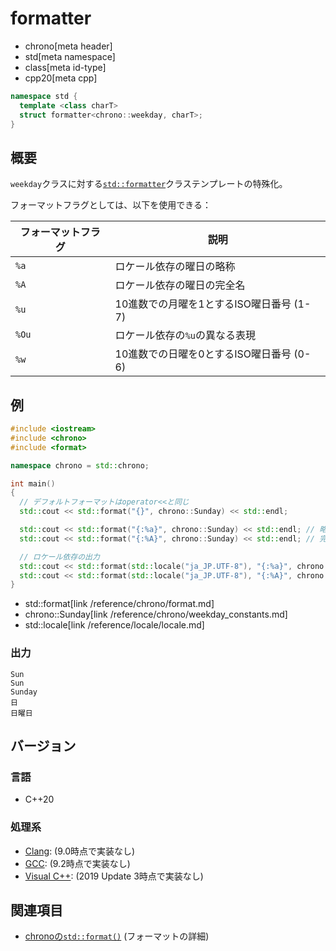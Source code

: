 # formatter
* chrono[meta header]
* std[meta namespace]
* class[meta id-type]
* cpp20[meta cpp]

```cpp
namespace std {
  template <class charT>
  struct formatter<chrono::weekday, charT>;
}
```

## 概要
`weekday`クラスに対する[`std::formatter`](/reference/format/formatter.md)クラステンプレートの特殊化。

フォーマットフラグとしては、以下を使用できる：

| フォーマットフラグ | 説明 |
|--------------------|------|
| `%a` | ロケール依存の曜日の略称 |
| `%A` | ロケール依存の曜日の完全名 |
| `%u` | 10進数での月曜を1とするISO曜日番号 (1-7) |
| `%Ou` | ロケール依存の`%u`の異なる表現 |
| `%w` | 10進数での日曜を0とするISO曜日番号 (0-6) |


## 例
```cpp example
#include <iostream>
#include <chrono>
#include <format>

namespace chrono = std::chrono;

int main()
{
  // デフォルトフォーマットはoperator<<と同じ
  std::cout << std::format("{}", chrono::Sunday) << std::endl;

  std::cout << std::format("{:%a}", chrono::Sunday) << std::endl; // 略称
  std::cout << std::format("{:%A}", chrono::Sunday) << std::endl; // 完全名

  // ロケール依存の出力
  std::cout << std::format(std::locale("ja_JP.UTF-8"), "{:%a}", chrono::Sunday) << std::endl;
  std::cout << std::format(std::locale("ja_JP.UTF-8"), "{:%A}", chrono::Sunday) << std::endl;
}
```
* std::format[link /reference/chrono/format.md]
* chrono::Sunday[link /reference/chrono/weekday_constants.md]
* std::locale[link /reference/locale/locale.md]

### 出力
```
Sun
Sun
Sunday
日
日曜日
```

## バージョン
### 言語
- C++20

### 処理系
- [Clang](/implementation.md#clang): (9.0時点で実装なし)
- [GCC](/implementation.md#gcc): (9.2時点で実装なし)
- [Visual C++](/implementation.md#visual_cpp): (2019 Update 3時点で実装なし)


## 関連項目
- [chronoの`std::format()`](/reference/chrono/format.md) (フォーマットの詳細)
